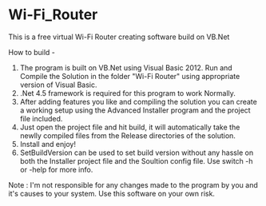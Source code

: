Wi-Fi_Router
============

This is a free virtual Wi-Fi Router creating software build on VB.Net

How to build - 
1. The program is built on VB.Net using Visual Basic 2012. Run and Compile the Solution in the folder "Wi-Fi Router" using appropriate version of Visual Basic.
2. .Net 4.5 framework is required for this program to work Normally.
3. After adding features you like and compiling the solution you can create a working setup using the Advanced Installer program and the project file included.
4. Just open the project file and hit build, it will automatically take the newlly compiled files from the Release directories of the solution.
5. Install and enjoy!
6. SetBuildVersion can be used to set build version without any hassle on both the Installer project file and the Soultion config file. Use switch -h or -help for more info.

Note : I'm not responsible for any changes made to the program by you and it's causes to your system. Use this software on your own risk.
